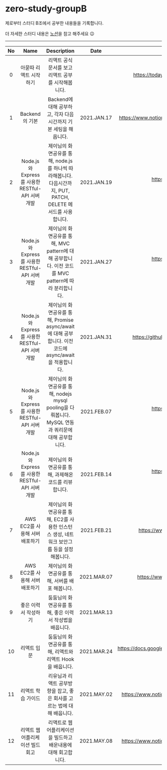 # zero-study-groupB

제로부터 스터디 B조에서 공부한 내용들을 기록합니다.

더 자세한 스터디 내용은
[노션](https://www.notion.so/Zero-Study-6012b240023142a8a2c0024479c5acef)을 참고
해주세요 😉

---

| No  |                       Name                        |                                                  Description                                                   |    Date     |                                           etc.                                           |
| :-: | :-----------------------------------------------: | :------------------------------------------------------------------------------------------------------------: | :---------: | :--------------------------------------------------------------------------------------: |
|  0  |                  아묻따 리액트 시작하기                  |                       리액트 공식문서를 보고 리액트 공부를 시작해봅니다.                     |  |        https://today-i-learned-khaki.vercel.app/docs#/React/Getting-start-react         |
|  1  |                  Backend의 기본                   |                       Backend에 대해 공부하고, 각자 다음 시간까지 기본 세팅을 해옵니다.                        | 2021.JAN.17 |        https://www.notion.so/210117-Restful-API-7a4881ad56444cd386f24f83856c131c         |
|  2  | Node.js 와 Express를 사용한 RESTful-API 서버 개발 | 제이님의 화면공유를 통해, node.js를 하나씩 따라해봅니다. 다음시간까지, PUT, PATCH, DELETE 메서드를 사용합니다. | 2021.JAN.19 |   https://www.notion.so/210123-Node-js-and-Express-1-b1beb14938844a53af22299d779458b7    |
|  3  | Node.js 와 Express를 사용한 RESTful-API 서버 개발 |      제이님의 화면공유를 통해, MVC pattern에 대해 공부합니다. 이전 코드를 MVC pattern에 따라 분리합니다.       | 2021.JAN.27 |   https://www.notion.so/210127-Node-js-and-Express-2-fff7c2a90c764920886e972389b262ee    |
|  4  | Node.js 와 Express를 사용한 RESTful-API 서버 개발 |    제이님의 화면공유를 통해, Promise async/await 에 대해 공부합니다. 이전 코드에 async/await 을 적용합니다.    | 2021.JAN.31 |          https://github.com/cottonpup/zero-study-groupB/tree/main/NodeJs-study           |
|  5  | Node.js 와 Express를 사용한 RESTful-API 서버 개발 |      제이님의 화면공유를 통해, nodejs mysql pooling을 다뤄봅니다. MySQL 연동과 쿼리문에 대해 공부합니다.       | 2021.FEB.07 |   https://www.notion.so/210207-Node-js-and-Express-5-9ae03e6576104515be2290c26023e73c    |
|  6  | Node.js 와 Express를 사용한 RESTful-API 서버 개발 |                             제이님의 화면공유를 통해, 과제해온 코드를 리뷰합니다.                              | 2021.FEB.14 |   https://www.notion.so/210214-Node-js-and-Express-6-9a3a9e5f3c9e4ca0b1c98ceeb8225201    |
|  7  |          AWS EC2를 사용해 서버 배포하기           |          제이님의 화면공유를 통해, EC2를 사용한 인스턴스 생성, 네트워크 보안그룹 등을 설정 해봅니다.           | 2021.FEB.21 |                https://www.notion.so/AWS-4d7e941723d9499da1c61d1a5f2eb32f                |
|  8  |          AWS EC2를 사용해 서버 배포하기           |                                제이님의 화면공유를 통해, 서버를 배포 해봅니다.                                 | 2021.MAR.07 |                https://www.notion.so/AWS-159e3e317e644610a1146a83235e9ac0                |
|  9  |               좋은 이력서 작성하기                |                            둠둠님의 화면공유를 통해, 좋은 이력서 작성법을 배웁니다.                            | 2021.MAR.13 |                                 링크를 통해 이력서 공유                                  |
| 10  |                    리액트 입문                    |                           둠둠님의 화면공유를 통해, 리액트와 리액트 Hook을 배웁니다.                           | 2021.MAR.24 | https://docs.google.com/presentation/d/1ELXSrM4CGXf7HxaxbgG1VadyDB9P5WM_C-skFp0FIzM/edit |
| 11  |                    리액트 학습 가이드                    |                           리유님과 리액트 공부방향을 잡고, 좋은 회사를 고르는 법에 대해 배웁니다.                           | 2021.MAY.02 | https://www.notion.so/210501-React-0-bc4edd20728742938ca7352c4193b3e1|
| 12  |                    리액트 웹 어플리케이션 빌드 회고                    |                           리액트로 웹 어플리케이션을 빌드하고 배운내용에 대해 회고합니다.                          | 2021.MAY.08 | https://www.notion.so/210501-React-0-bc4edd20728742938ca7352c4193b3e1|

